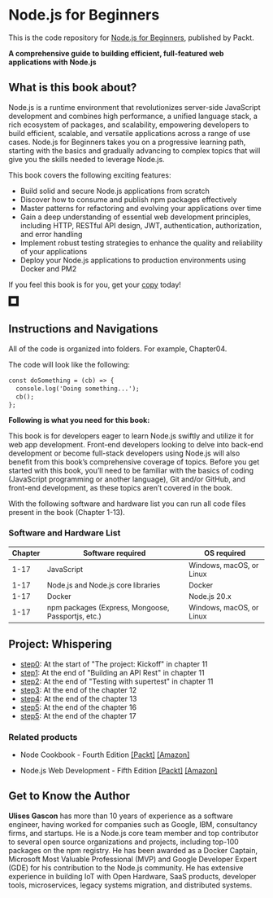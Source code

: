 # Node.js for Beginners

<a href="https://www.packtpub.com/product/nodejs-for-beginners/9781803245171"><img src="https://content.packt.com/B21678/cover_image_small.jpg" alt="" height="256px" align="right"></a>

This is the code repository for [Node.js for Beginners](https://www.packtpub.com/product/nodejs-for-beginners/9781803245171), published by Packt.

**A comprehensive guide to building efficient, full-featured web applications with Node.js**

## What is this book about?
Node.js is a runtime environment that revolutionizes server-side JavaScript development and combines high performance, a unified language stack, a rich ecosystem of packages, and scalability, empowering developers to build efficient, scalable, and versatile applications across a range of use cases. Node.js for Beginners takes you on a progressive learning path, starting with the basics and gradually advancing to complex topics that will give you the skills needed to leverage Node.js.
	
This book covers the following exciting features:
* Build solid and secure Node.js applications from scratch
* Discover how to consume and publish npm packages effectively
* Master patterns for refactoring and evolving your applications over time
* Gain a deep understanding of essential web development principles, including HTTP, RESTful API design, JWT, authentication, authorization, and error handling
* Implement robust testing strategies to enhance the quality and reliability of your applications
* Deploy your Node.js applications to production environments using Docker and PM2

If you feel this book is for you, get your [copy](https://www.amazon.com/dp/1803245174) today! 

<a href="https://www.packtpub.com/?utm_source=github&utm_medium=banner&utm_campaign=GitHubBanner"><img src="https://raw.githubusercontent.com/PacktPublishing/GitHub/master/GitHub.png" 
alt="https://www.packtpub.com/" border="5" /></a>


## Instructions and Navigations
All of the code is organized into folders. For example, Chapter04.

The code will look like the following:
```
const doSomething = (cb) => {
  console.log('Doing something...');
  cb();
};
```

**Following is what you need for this book:**

This book is for developers eager to learn Node.js swiftly and utilize it for web app development. Front-end developers looking to delve into back-end development or become full-stack developers using Node.js will also benefit from this book’s comprehensive coverage of topics. Before you get started with this book, you’ll need to be familiar with the basics of coding (JavaScript programming or another language), Git and/or GitHub, and front-end development, as these topics aren’t covered in the book.

With the following software and hardware list you can run all code files present in the book (Chapter 1-13).

### Software and Hardware List

| Chapter  | Software required                                     | OS required                      |
| -------- | ------------------------------------------------------| ---------------------------------|
| 1-17     | JavaScript                                            | Windows, macOS, or Linux         |
| 1-17     | Node.js and Node.js core libraries                    | Docker                           |
| 1-17     | Docker                                                | Node.js 20.x                     |
| 1-17     | npm packages (Express, Mongoose, Passportjs, etc.)    | Windows, macOS, or Linux         |

## Project: Whispering

- [step0](step0/): At the start of "The project: Kickoff" in chapter 11
- [step1](step1/): At the end of "Building an API Rest" in chapter 11
- [step2](step2/): At the end of "Testing with supertest" in chapter 11
- [step3](step3/): At the end of the chapter 12
- [step4](step4/): At the end of the chapter 13
- [step5](step5/): At the end of the chapter 16
- [step5](step6/): At the end of the chapter 17


### Related products <Other books you may enjoy>
* Node Cookbook - Fourth Edition [[Packt]](https://www.packtpub.com/product/node-cookbook-fourth-edition/9781838558758) [[Amazon]](https://www.amazon.in/dp/1838558756)

* Node.js Web Development - Fifth Edition [[Packt]](https://www.packtpub.com/product/nodejs-web-development-fifth-edition/9781838987572) [[Amazon]](https://www.amazon.in/dp/1838987576)

## Get to Know the Author
**Ulises Gascon**
has more than 10 years of experience as a software engineer, having worked for companies such as Google, IBM, consultancy firms, and startups. He is a Node.js core team member and top contributor to several open source organizations and projects, including top-100 packages on the npm registry.
He has been awarded as a Docker Captain, Microsoft Most Valuable Professional (MVP) and Google Developer Expert (GDE) for his contribution to the Node.js community. He has extensive experience in building IoT with Open Hardware, SaaS products, developer tools, microservices, legacy systems migration, and distributed systems.
